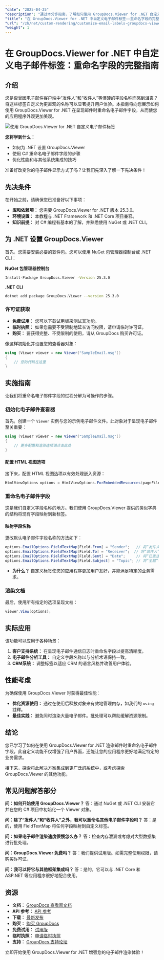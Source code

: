 ```yaml
---
"date": "2025-04-25"
"description": "通过本分步指南，了解如何使用 GroupDocs.Viewer for .NET 自定义电子邮件标签。通过重命名“发件人”和“收件人”等字段，增强应用程序的用户界面。"
"title": "在 GroupDocs.Viewer for .NET 中自定义电子邮件标签——重命名字段的完整指南"
"url": "/zh/net/custom-rendering/customize-email-labels-groupdocs-viewer-dotnet/"
"weight": 1
---
```


# 在 GroupDocs.Viewer for .NET 中自定义电子邮件标签：重命名字段的完整指南

## 介绍

您是否曾因电子邮件客户端中“发件人”和“收件人”等僵硬的字段名称而感到沮丧？将这些标签自定义为更直观的名称可以显著提升用户体验。本指南将向您展示如何使用 GroupDocs.Viewer for .NET 在呈现邮件时重命名电子邮件字段，从而使您的应用程序外观更加美观。

![使用 GroupDocs.Viewer for .NET 自定义电子邮件标签](/viewer/custom-rendering/customize-email-labels-img.png)

**您将学到什么：**
- 如何为 .NET 设置 GroupDocs.Viewer
- 使用 C# 重命名电子邮件字段的步骤
- 优化性能和与其他系统集成的技巧

准备好改变你的电子邮件显示方式了吗？让我们先深入了解一下先决条件！

## 先决条件

在开始之前，请确保您已准备好以下事项：

- **库和依赖项：** 您需要 GroupDocs.Viewer for .NET 版本 25.3.0。
- **环境设置：** 本教程与 .NET Framework 和 .NET Core 项目兼容。
- **知识前提：** 对 C# 编程有基本的了解，并熟悉使用 NuGet 或 .NET CLI。

## 为 .NET 设置 GroupDocs.Viewer

首先，您需要安装必要的软件包。您可以使用 NuGet 包管理器控制台或 .NET CLI：

**NuGet 包管理器控制台**
```bash
Install-Package GroupDocs.Viewer -Version 25.3.0
```

**.NET CLI**
```bash
dotnet add package GroupDocs.Viewer --version 25.3.0
```

### 许可证获取
- **免费试用：** 您可以下载试用版来测试其功能。
- **临时执照：** 如果您需要不受限制地延长访问权限，请申请临时许可证。
- **购买：** 要获得完整、不受限制的使用，请从 GroupDocs 购买许可证。

像这样初始化并设置您的查看器对象：

```csharp
using (Viewer viewer = new Viewer("SampleEmail.msg"))
{
    // 您的代码在这里
}
```

## 实施指南

让我们将重命名电子邮件字段的过程分解为可操作的步骤。

### 初始化电子邮件查看器

首先，创建一个 `Viewer` 实例与您的示例电子邮件文件。此对象对于呈现电子邮件至关重要：

```csharp
using (Viewer viewer = new Viewer("SampleEmail.msg"))
{
    // 更多配置和渲染选项请点击此处
}
```

#### 配置 HTML 视图选项

接下来，配置 HTML 视图选项以有效处理嵌入资源：

```csharp
HtmlViewOptions options = HtmlViewOptions.ForEmbeddedResources(pageFilePathFormat);
```

### 重命名电子邮件字段

这是我们自定义字段名称的地方。我们使用 GroupDocs.Viewer 提供的类似字典的结构将现有字段映射到新标签。

#### 映射字段名称

更改默认电子邮件字段名称的方法如下：

```csharp
options.EmailOptions.FieldTextMap[Field.From] = "Sender";   // 将“发件人”字段重命名为“发件人”。
options.EmailOptions.FieldTextMap[Field.To] = "Receiver";  // 将“收件人”字段重命名为“收件人”。
options.EmailOptions.FieldTextMap[Field.Sent] = "Date";     // 将“已发送”字段重命名为“日期”。
options.EmailOptions.FieldTextMap[Field.Subject] = "Topic"; // 将“主题”字段重命名为“话题”。
```

- **为什么？** 自定义标签使您的应用程序更加用户友好，并能满足特定的业务需求。

### 渲染文档

最后，使用所有指定的选项呈现文档：

```csharp
viewer.View(options);
```

## 实际应用

该功能可以应用于各种场景：

1. **客户支持系统：** 在呈现电子邮件通信日志时重命名字段以提高清晰度。
2. **电子邮件分析工具：** 自定义字段名称以与分析术语保持一致。
3. **CRM系统：** 调整标签以适应 CRM 的语言风格并改善用户体验。

## 性能考虑

为确保使用 GroupDocs.Viewer 时获得最佳性能：
- **优化资源使用：** 通过在使用后释放对象来有效地管理内存，如我们的 `using` 註釋。
- **最佳实践：** 避免同时渲染大量电子邮件。批处理可以帮助缓解资源限制。

## 结论

您已学习了如何在使用 GroupDocs.Viewer for .NET 渲染邮件时重命名电子邮件字段。此自定义功能不仅增强了用户界面，还能让您的应用程序更好地满足特定的业务需求。 

接下来，探索将此解决方案集成到更广泛的系统中，或考虑探索 GroupDocs.Viewer 的其他功能。

## 常见问题解答部分

**问：如何开始使用 GroupDocs.Viewer？**
答：通过 NuGet 或 .NET CLI 安装它并在您的 C# 项目中初始化一个 Viewer 对象。

**问：除了“发件人”和“收件人”之外，我可以重命名其他电子邮件字段吗？**
答：是的，使用 FieldTextMap 将任何字段映射到自定义标签。

**问：如果电子邮件渲染速度很慢怎么办？**
答：检查内存泄漏或考虑对大型数据集进行批处理。

**问：GroupDocs.Viewer 免费吗？**
答：我们提供试用版。如需完整使用权限，请购买许可证。

**问：我可以将它与其他框架集成吗？**
答：是的，它可以与 .NET Core 和 ASP.NET 等应用程序很好地配合使用。

## 资源
- **文档：** [GroupDocs 查看器文档](https://docs.groupdocs.com/viewer/net/)
- **API 参考：** [API 参考](https://reference.groupdocs.com/viewer/net/)
- **下载：** [最新发布](https://releases.groupdocs.com/viewer/net/)
- **购买：** [购买 GroupDocs](https://purchase.groupdocs.com/buy)
- **免费试用：** [试用版](https://releases.groupdocs.com/viewer/net/)
- **临时执照：** [申请临时执照](https://purchase.groupdocs.com/temporary-license/)
- **支持：** [GroupDocs 支持论坛](https://forum.groupdocs.com/c/viewer/9)

立即开始使用 GroupDocs.Viewer for .NET 增强您的电子邮件渲染体验！